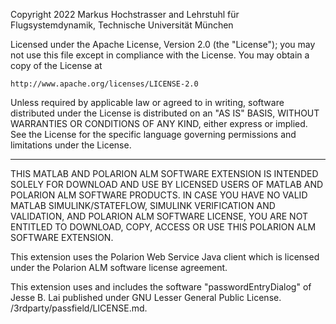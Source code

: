 Copyright 2022 Markus Hochstrasser and 
Lehrstuhl für Flugsystemdynamik, Technische Universität München

Licensed under the Apache License, Version 2.0 (the "License");
you may not use this file except in compliance with the License.
You may obtain a copy of the License at

    http://www.apache.org/licenses/LICENSE-2.0

Unless required by applicable law or agreed to in writing, software
distributed under the License is distributed on an "AS IS" BASIS,
WITHOUT WARRANTIES OR CONDITIONS OF ANY KIND, either express or implied.
See the License for the specific language governing permissions and
limitations under the License.

---

THIS MATLAB AND POLARION ALM SOFTWARE EXTENSION IS INTENDED SOLELY FOR 
DOWNLOAD AND USE BY LICENSED USERS OF MATLAB AND POLARION ALM SOFTWARE PRODUCTS. 
IN CASE YOU HAVE NO VALID MATLAB SIMULINK/STATEFLOW, SIMULINK VERIFICATION
AND VALIDATION, AND POLARION ALM SOFTWARE LICENSE, YOU ARE NOT
ENTITLED TO DOWNLOAD, COPY, ACCESS OR USE THIS POLARION ALM SOFTWARE
EXTENSION.

This extension uses the Polarion Web Service Java client which is licensed under 
the Polarion ALM software license agreement.

This extension uses and includes the software "passwordEntryDialog" of Jesse B. Lai
published under GNU Lesser General Public License.
/3rdparty/passfield/LICENSE.md.